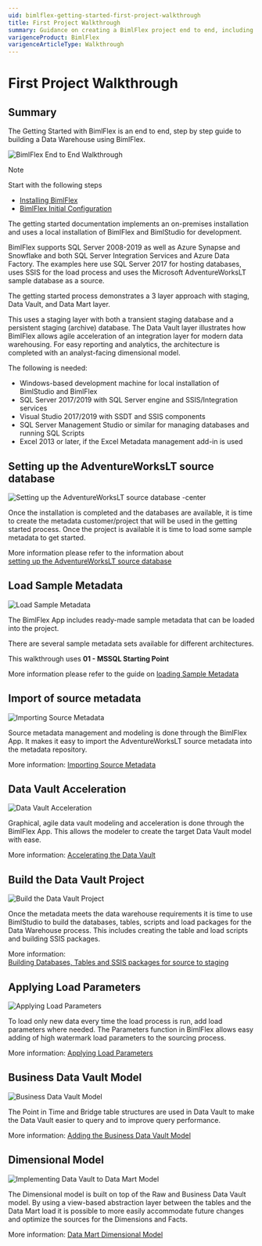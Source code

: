 ```yaml
---
uid: bimlflex-getting-started-first-project-walkthrough
title: First Project Walkthrough
summary: Guidance on creating a BimlFlex project end to end, including setting up source data, accelerating a data vault, and applying load parameters
varigenceProduct: BimlFlex
varigenceArticleType: Walkthrough
---
```

# First Project Walkthrough

## Summary

The Getting Started with BimlFlex is an end to end, step by step guide to building a Data Warehouse using BimlFlex.

![BimlFlex End to End Walkthrough](https://www.youtube.com/watch?v=6BgkXqjDtvY?rel=0&autoplay=0 "BimlFlex End to End Walkthrough")

> [!NOTE]
> Start with the following steps
>
> * [Installing BimlFlex](xref:bimlflex-installing-bimlflex)
> * [BimlFlex Initial Configuration](xref:bimlflex-getting-started-initial-configuration)

The getting started documentation implements an on-premises installation and uses a local installation of BimlFlex and BimlStudio for development.

BimlFlex supports SQL Server 2008-2019 as well as Azure Synapse and Snowflake and both SQL Server Integration Services and Azure Data Factory. The examples here use SQL Server 2017 for hosting databases, uses SSIS for the load process and uses the Microsoft AdventureWorksLT sample database as a source.

The getting started process demonstrates a 3 layer approach with staging, Data Vault, and Data Mart layer.

This uses a staging layer with both a transient staging database and a persistent staging (archive) database. The Data Vault layer illustrates how BimlFlex allows agile acceleration of an integration layer for modern data warehousing. For easy reporting and analytics, the architecture is completed with an analyst-facing dimensional model.

The following is needed:

* Windows-based development machine for local installation of BimlStudio and BimlFlex
* SQL Server 2017/2019 with SQL Server engine and SSIS/Integration services
* Visual Studio 2017/2019 with SSDT and SSIS components
* SQL Server Management Studio or similar for managing databases and running SQL Scripts
* Excel 2013 or later, if the Excel Metadata management add-in is used

## Setting up the AdventureWorksLT source database

![Setting up the AdventureWorksLT source database -center](https://www.youtube.com/watch?v=_XW_tqP_4lo?rel=0&autoplay=0 "Setting up the AdventureWorksLT source database")

Once the installation is completed and the databases are available, it is time to create the metadata customer/project that will be used in the getting started process. Once the project is available it is time to load some sample metadata to get started.

More information please refer to the information about [setting up the AdventureWorksLT source database](xref:bimlflex-getting-started-setting-up-adventureworkslt2012-source-database)

## Load Sample Metadata

![Load Sample Metadata](https://www.youtube.com/watch?v=2rL853XpST4?rel=0&autoplay=0 "Load Sample Metadata")

The BimlFlex App includes ready-made sample metadata that can be loaded into the project.

There are several sample metadata sets available for different architectures.

This walkthrough uses **01 - MSSQL Starting Point**

More information please refer to the guide on [loading Sample Metadata](xref:bimlflex-getting-started-sample-metadata)

## Import of source metadata

![Importing Source Metadata](https://www.youtube.com/watch?v=ClMJcZPdSks?rel=0&autoplay=0 "Importing Source Metadata")

Source metadata management and modeling is done through the BimlFlex App. It makes it easy to import the AdventureWorksLT source metadata into the metadata repository.

More information: [Importing Source Metadata](xref:bimlflex-getting-started-importing-source-metadata)

## Data Vault Acceleration

![Data Vault Acceleration](https://www.youtube.com/watch?v=w1UTANpF_ug?rel=0&autoplay=0 "Data Vault Acceleration")

Graphical, agile data vault modeling and acceleration is done through the BimlFlex App. This allows the modeler to create the target Data Vault model with ease.

More information: [Accelerating the Data Vault](xref:bimlflex-getting-started-accelerating-the-raw-data-vault-layer)

## Build the Data Vault Project

![Build the Data Vault Project](https://www.youtube.com/watch?v=qYu8pwqgAm0?rel=0&autoplay=0 "Build the Data Vault Project")

Once the metadata meets the data warehouse requirements it is time to use BimlStudio to build the databases, tables, scripts and load packages for the Data Warehouse process. This includes creating the table and load scripts and building SSIS packages.

More information: [Building Databases, Tables and SSIS packages for source to staging](xref:bimlflex-getting-started-building-the-data-vault-project)

## Applying Load Parameters

![Applying Load Parameters](https://www.youtube.com/watch?v=7GwiIC5vbs8?rel=0&autoplay=0 "Applying Load Parameters")

To load only new data every time the load process is run, add load parameters where needed. The Parameters function in BimlFlex allows easy adding of high watermark load parameters to the sourcing process.

More information: [Applying Load Parameters](xref:bimlflex-getting-started-applying-load-parameters)

## Business Data Vault Model

![Business Data Vault Model](https://www.youtube.com/watch?v=JZT8rDBMhmI?rel=0&autoplay=0 "Business Data Vault Model")

The Point in Time and Bridge table structures are used in Data Vault to make the Data Vault easier to query and to improve query performance.

More information: [Adding the Business Data Vault Model](xref:bimlflex-getting-started-adding-business-data-vault-performance-constructs)

## Dimensional Model

![Implementing Data Vault to Data Mart Model](https://www.youtube.com/watch?v=UKq-libt3xg?rel=0&autoplay=0 "Implementing Data Vault to Data Mart Model")

The Dimensional model is built on top of the Raw and Business Data Vault model. By using a view-based abstraction layer between the tables and the Data Mart load it is possible to more easily accommodate future changes and optimize the sources for the Dimensions and Facts.

More information: [Data Mart Dimensional Model](xref:bimlflex-getting-started-dimensional-model)
